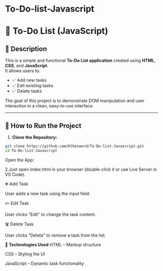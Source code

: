 # To-Do-list-Javascript

# 📝 To-Do List (JavaScript)

## 📌 Description

This is a simple and functional **To-Do List application** created using **HTML**, **CSS**, and **JavaScript**.  
It allows users to:
- ✅ Add new tasks
- ✅ Edit existing tasks
- ✅ Delete tasks

The goal of this project is to demonstrate DOM manipulation and user interaction in a clean, easy-to-use interface.

---

## 🚀 How to Run the Project

1. **Clone the Repository:**
```bash
git clone https://github.com/Kthesword/To-Do-list-Javascript.git
cd To-Do-list-Javascript
```
Open the App:

2.Just open index.html in your browser (double-click it or use Live Server in VS Code).

➕ Add Task

User adds a new task using the input field.

✏️ Edit Task

User clicks "Edit" to change the task content.

🗑️ Delete Task

User clicks "Delete" to remove a task from the list.

**🧰 Technologies Used**
HTML – Markup structure

CSS – Styling the UI

JavaScript – Dynamic task functionality

